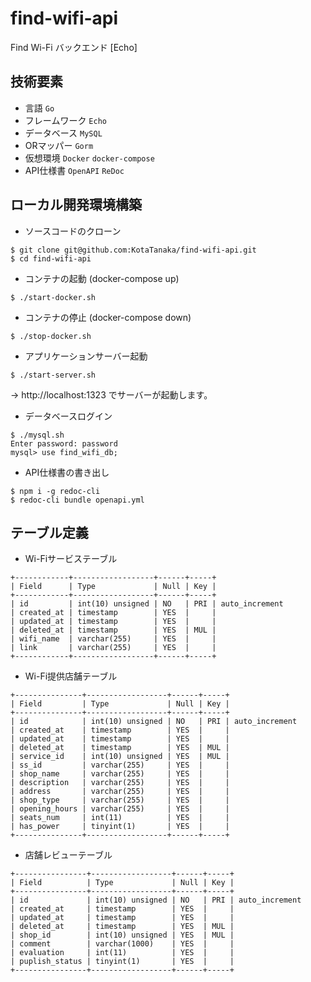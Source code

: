 # find-wifi-api
Find Wi-Fi バックエンド [Echo]

## 技術要素

* 言語 `Go`
* フレームワーク `Echo`
* データベース `MySQL`
* ORマッパー `Gorm`
* 仮想環境 `Docker` `docker-compose`
* API仕様書 `OpenAPI` `ReDoc`

## ローカル開発環境構築

* ソースコードのクローン

```
$ git clone git@github.com:KotaTanaka/find-wifi-api.git
$ cd find-wifi-api
```

* コンテナの起動 (docker-compose up)

```
$ ./start-docker.sh
```

* コンテナの停止 (docker-compose down)

```
$ ./stop-docker.sh
```

* アプリケーションサーバー起動

```
$ ./start-server.sh
```

→ http://localhost:1323 でサーバーが起動します。

* データベースログイン

```
$ ./mysql.sh
Enter password: password
mysql> use find_wifi_db;
```

* API仕様書の書き出し

```
$ npm i -g redoc-cli
$ redoc-cli bundle openapi.yml
```

## テーブル定義

* Wi-Fiサービステーブル

```
+------------+------------------+------+-----+
| Field      | Type             | Null | Key |
+------------+------------------+------+-----+
| id         | int(10) unsigned | NO   | PRI | auto_increment
| created_at | timestamp        | YES  |     |
| updated_at | timestamp        | YES  |     |
| deleted_at | timestamp        | YES  | MUL |
| wifi_name  | varchar(255)     | YES  |     |
| link       | varchar(255)     | YES  |     |
+------------+------------------+------+-----+
```

* Wi-Fi提供店舗テーブル

```
+---------------+------------------+------+-----+
| Field         | Type             | Null | Key |
+---------------+------------------+------+-----+
| id            | int(10) unsigned | NO   | PRI | auto_increment
| created_at    | timestamp        | YES  |     |
| updated_at    | timestamp        | YES  |     |
| deleted_at    | timestamp        | YES  | MUL |
| service_id    | int(10) unsigned | YES  | MUL |
| ss_id         | varchar(255)     | YES  |     |
| shop_name     | varchar(255)     | YES  |     |
| description   | varchar(255)     | YES  |     |
| address       | varchar(255)     | YES  |     |
| shop_type     | varchar(255)     | YES  |     |
| opening_hours | varchar(255)     | YES  |     |
| seats_num     | int(11)          | YES  |     |
| has_power     | tinyint(1)       | YES  |     |
+---------------+------------------+------+-----+
```

* 店舗レビューテーブル

```
+----------------+------------------+------+-----+
| Field          | Type             | Null | Key |
+----------------+------------------+------+-----+
| id             | int(10) unsigned | NO   | PRI | auto_increment
| created_at     | timestamp        | YES  |     |
| updated_at     | timestamp        | YES  |     |
| deleted_at     | timestamp        | YES  | MUL |
| shop_id        | int(10) unsigned | YES  | MUL |
| comment        | varchar(1000)    | YES  |     |
| evaluation     | int(11)          | YES  |     |
| puplish_status | tinyint(1)       | YES  |     |
+----------------+------------------+------+-----+
```